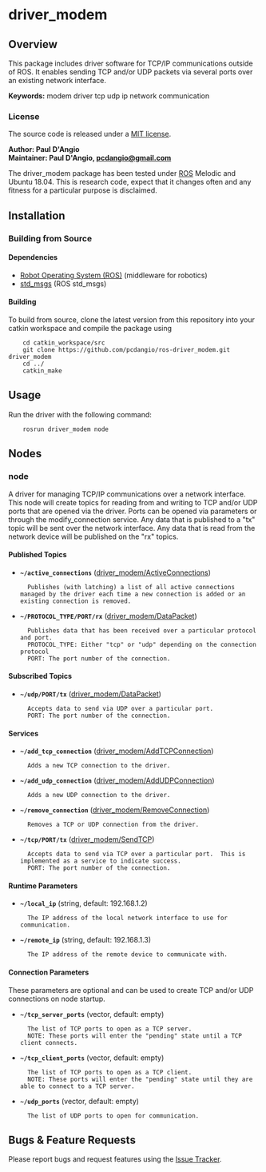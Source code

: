 # driver_modem

## Overview

This package includes driver software for TCP/IP communications outside of ROS. It enables sending TCP and/or UDP packets via several ports over an existing network interface.

**Keywords:** modem driver tcp udp ip network communication

### License

The source code is released under a [MIT license](LICENSE).

**Author: Paul D'Angio<br />
Maintainer: Paul D'Angio, pcdangio@gmail.com**

The driver_modem package has been tested under [ROS] Melodic and Ubuntu 18.04. This is research code, expect that it changes often and any fitness for a particular purpose is disclaimed.

## Installation

### Building from Source

#### Dependencies

- [Robot Operating System (ROS)](http://wiki.ros.org) (middleware for robotics)
- [std_msgs](http://wiki.ros.org/std_msgs) (ROS std_msgs)

#### Building

To build from source, clone the latest version from this repository into your catkin workspace and compile the package using

        cd catkin_workspace/src
        git clone https://github.com/pcdangio/ros-driver_modem.git driver_modem
        cd ../
        catkin_make

## Usage

Run the driver with the following command:

        rosrun driver_modem node

## Nodes

### node

A driver for managing TCP/IP communications over a network interface.  This node will create topics for reading from and writing to TCP and/or UDP ports that are opened via the driver.
Ports can be opened via parameters or through the modify_connection service.  Any data that is published to a "tx" topic will be sent over the network interface.
Any data that is read from the network device will be published on the "rx" topics.


#### Published Topics
* **`~/active_connections`** ([driver_modem/ActiveConnections](https://github.com/pcdangio/ros-driver_modem/blob/master/msg/ActiveConnections.msg))

        Publishes (with latching) a list of all active connections managed by the driver each time a new connection is added or an existing connection is removed.

* **`~/PROTOCOL_TYPE/PORT/rx`** ([driver_modem/DataPacket](https://github.com/pcdangio/ros-driver_modem/blob/master/msg/DataPacket.msg))

        Publishes data that has been received over a particular protocol and port.
        PROTOCOL_TYPE: Either "tcp" or "udp" depending on the connection protocol
        PORT: The port number of the connection.

#### Subscribed Topics
* **`~/udp/PORT/tx`** ([driver_modem/DataPacket](https://github.com/pcdangio/ros-driver_modem/blob/master/msg/DataPacket.msg))

        Accepts data to send via UDP over a particular port.
        PORT: The port number of the connection.

#### Services
* **`~/add_tcp_connection`** ([driver_modem/AddTCPConnection](https://github.com/pcdangio/ros-driver_modem/blob/master/srv/AddTCPConnection.srv))

        Adds a new TCP connection to the driver.

* **`~/add_udp_connection`** ([driver_modem/AddUDPConnection](https://github.com/pcdangio/ros-driver_modem/blob/master/srv/AddUDPConnection.srv))

        Adds a new UDP connection to the driver.

* **`~/remove_connection`** ([driver_modem/RemoveConnection](https://github.com/pcdangio/ros-driver_modem/blob/master/srv/RemoveConnection.srv))

        Removes a TCP or UDP connection from the driver.

* **`~/tcp/PORT/tx`** ([driver_modem/SendTCP](https://github.com/pcdangio/ros-driver_modem/blob/master/srv/SendTCP.srv))

        Accepts data to send via TCP over a particular port.  This is implemented as a service to indicate success.
        PORT: The port number of the connection.

#### Runtime Parameters

* **`~/local_ip`** (string, default: 192.168.1.2)

        The IP address of the local network interface to use for communication.

* **`~/remote_ip`** (string, default: 192.168.1.3)

        The IP address of the remote device to communicate with.

#### Connection Parameters

These parameters are optional and can be used to create TCP and/or UDP connections on node startup.

* **`~/tcp_server_ports`** (vector<uint16>, default: empty)

        The list of TCP ports to open as a TCP server.
        NOTE: These ports will enter the "pending" state until a TCP client connects.

* **`~/tcp_client_ports`** (vector<uint16>, default: empty)

        The list of TCP ports to open as a TCP client.
        NOTE: These ports will enter the "pending" state until they are able to connect to a TCP server.

* **`~/udp_ports`** (vector<uint16>, default: empty)

        The list of UDP ports to open for communication.


## Bugs & Feature Requests

Please report bugs and request features using the [Issue Tracker](https://github.com/pcdangio/ros-driver_modem/issues).


[ROS]: http://www.ros.org
